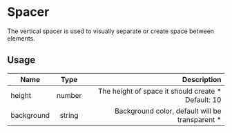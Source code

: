 <!-- 
This is an auto-generated markdown. 
You can change it in "src/atoms/Spacer.jsx" and run build:docs to update this file.
-->
# Spacer
The vertical spacer is used to visually separate or create space between elements.
## Usage
| Name        | Type           | Description  |
| ----------- |:--------------:| ------------:|
|height|number|The height of space it should create *<br>Default: 10
|background|string|Background color, default will be transparent *
